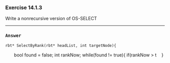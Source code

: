 ### Exercise 14.1.3
Write a nonrecursive version of OS-SELECT
***
### `Answer`
    rbt* SelectByRank(rbt* headList, int targetNode){
        bool found = false;
        int rankNow;
        while(found != true){
            if(rankNow > t
    }
